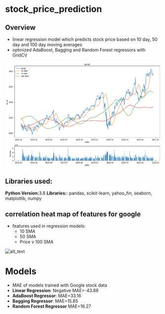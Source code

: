 # stock_price_prediction 

## Overview
* linear regression model which predicts stock price based on 10 day, 50 day and 100 day moving averages
* optmized AdaBoost, Bagging and Random Forest regressors with GridCV


![alt text](https://github.com/sesankm/stock_prediction/blob/master/google_price_chart.png)

## Libraries used:
<strong>Python Version:</strong>3.8
<strong>Libraries:</strong>: pandas, scikit-learn, yahoo_fin, seaborn, matplotlib, numpy


## correlation heat map of features for google
* features used in regression models: 
	* 10 SMA
	* 50 SMA
	* Price v 100 SMA

![alt_text](https://github.com/sesankm/stock_price_prediction/blob/master/googl_correlation_heatmap.png)

# Models
* MAE of models trained with Google stock data
* <strong>Linear Regression</strong>: Negative MAE=-43.88
* <strong>AdaBoost Regressor</strong>: MAE=33.16
* <strong>Bagging Regressor</strong>: MAE=15.85
* <strong>Random Forest Regressor</strong> MAE=16.27

